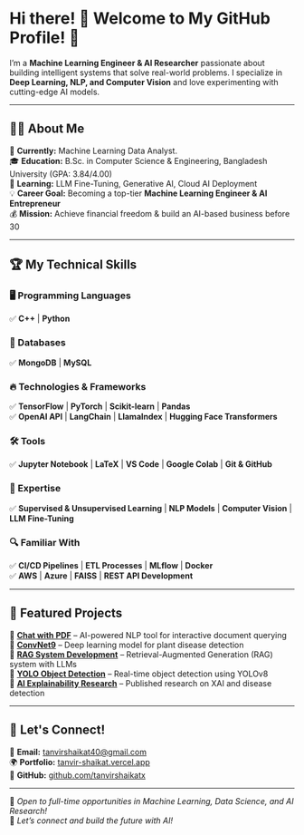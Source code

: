 # Hi there! 👋 Welcome to My GitHub Profile! 🚀  

I’m a **Machine Learning Engineer & AI Researcher** passionate about building intelligent systems that solve real-world problems. I specialize in **Deep Learning, NLP, and Computer Vision** and love experimenting with cutting-edge AI models.  

---

## 👨‍💻 About Me  
🔭 **Currently:** Machine Learning Data Analyst.  
🎓 **Education:** B.Sc. in Computer Science & Engineering, Bangladesh University (GPA: 3.84/4.00)  
🌱 **Learning:** LLM Fine-Tuning, Generative AI, Cloud AI Deployment  
💡 **Career Goal:** Becoming a top-tier **Machine Learning Engineer & AI Entrepreneur**  
💰 **Mission:** Achieve financial freedom & build an AI-based business before 30  

---

## 🏆 My Technical Skills  

### 🖥️ Programming Languages  
✅ **C++** | **Python**  

### 💾 Databases  
✅ **MongoDB** | **MySQL**  

### 🔥 Technologies & Frameworks  
✅ **TensorFlow** | **PyTorch** | **Scikit-learn** | **Pandas**  
✅ **OpenAI API** | **LangChain** | **LlamaIndex** | **Hugging Face Transformers**  

### 🛠️ Tools  
✅ **Jupyter Notebook** | **LaTeX** | **VS Code** | **Google Colab** | **Git & GitHub**  

### 🎯 Expertise  
✅ **Supervised & Unsupervised Learning** | **NLP Models** | **Computer Vision** | **LLM Fine-Tuning**  

### 🔍 Familiar With  
✅ **CI/CD Pipelines** | **ETL Processes** | **MLflow** | **Docker**  
✅ **AWS** | **Azure** | **FAISS** | **REST API Development**  

---

## 🚀 Featured Projects  
🔹 **[Chat with PDF](#)** – AI-powered NLP tool for interactive document querying  
🔹 **[ConvNet9](#)** – Deep learning model for plant disease detection  
🔹 **[RAG System Development](#)** – Retrieval-Augmented Generation (RAG) system with LLMs  
🔹 **[YOLO Object Detection](#)** – Real-time object detection using YOLOv8  
🔹 **[AI Explainability Research](#)** – Published research on XAI and disease detection  

---

## 📢 Let's Connect!  
📧 **Email:** tanvirshaikat40@gmail.com  
🌍 **Portfolio:** [tanvir-shaikat.vercel.app](https://tanvir-shaikat.vercel.app)  
💼 **GitHub:** [github.com/tanvirshaikatx](https://github.com/tanvirshaikatx)  



---

🚀 *Open to full-time opportunities in Machine Learning, Data Science, and AI Research!*  
🌟 *Let’s connect and build the future with AI!*  
